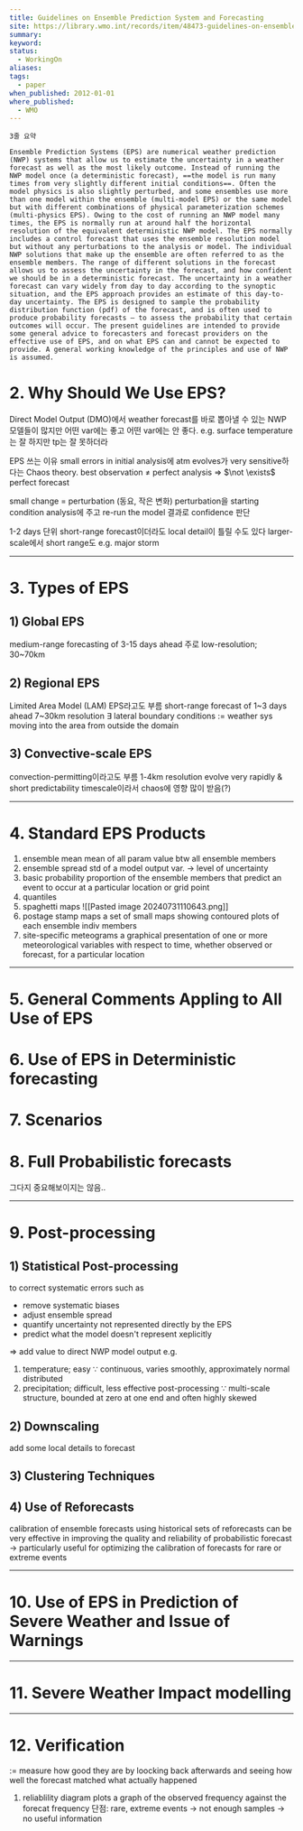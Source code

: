 ```yaml
---
title: Guidelines on Ensemble Prediction System and Forecasting
site: https://library.wmo.int/records/item/48473-guidelines-on-ensemble-prediction-systems-and-forecasting
summary: 
keyword: 
status:
  - WorkingOn
aliases: 
tags:
  - paper
when_published: 2012-01-01
where_published:
  - WMO
---
```

```ad-summary
3줄 요약
```

```ad-abstract
Ensemble Prediction Systems (EPS) are numerical weather prediction (NWP) systems that allow us to estimate the uncertainty in a weather forecast as well as the most likely outcome. Instead of running the NWP model once (a deterministic forecast), ==the model is run many times from very slightly different initial conditions==. Often the model physics is also slightly perturbed, and some ensembles use more than one model within the ensemble (multi-model EPS) or the same model but with different combinations of physical parameterization schemes (multi-physics EPS). Owing to the cost of running an NWP model many times, the EPS is normally run at around half the horizontal resolution of the equivalent deterministic NWP model. The EPS normally includes a control forecast that uses the ensemble resolution model but without any perturbations to the analysis or model. The individual NWP solutions that make up the ensemble are often referred to as the ensemble members. The range of different solutions in the forecast allows us to assess the uncertainty in the forecast, and how confident we should be in a deterministic forecast. The uncertainty in a weather forecast can vary widely from day to day according to the synoptic situation, and the EPS approach provides an estimate of this day-to-day uncertainty. The EPS is designed to sample the probability distribution function (pdf) of the forecast, and is often used to produce probability forecasts – to assess the probability that certain outcomes will occur. The present guidelines are intended to provide some general advice to forecasters and forecast providers on the effective use of EPS, and on what EPS can and cannot be expected to provide. A general working knowledge of the principles and use of NWP is assumed.
```

# 2. Why Should We Use EPS?

Direct Model Output (DMO)에서 weather forecast를 바로 뽑아낼 수 있는 NWP 모델들이 많지만 어떤 var에는 좋고 어떤 var에는 안 좋다. 
e.g. surface temperature는 잘 하지만 tp는 잘 못하더라

EPS 쓰는 이유
small errors in initial analysis에 atm evolves가 very sensitive하다는 Chaos theory.
best observation $\neq$ perfect analysis $\Rightarrow$ $\not \exists$ perfect forecast

small change = perturbation (동요, 작은 변화)
perturbation을 starting condition analysis에 주고 re-run the model
결과로 confidence 판단

1-2 days 단위 short-range forecast이더라도 local detail이 틀릴 수도 있다
larger-scale에서 short range도 e.g. major storm

---
# 3. Types of EPS
## 1) Global EPS
medium-range forecasting of 3-15 days ahead
주로 low-resolution; 30~70km

## 2) Regional EPS
Limited Area Model (LAM) EPS라고도 부름
short-range forecast of 1~3 days ahead
7~30km resolution
$\exists$ lateral boundary conditions $:=$ weather sys moving into the area from outside the domain

## 3) Convective-scale EPS
convection-permitting이라고도 부름
1-4km resolution
evolve very rapidly & short predictability timescale이라서 chaos에 영향 많이 받음(?)


---
# 4. Standard EPS Products

1) ensemble mean
   mean of all param value btw all ensemble members
2) ensemble spread
   std of a model output var. $\rightarrow$ level of uncertainty 
3) basic probability
   proportion of the ensemble members that predict an event to occur at a particular location or grid point
4) quantiles
5) spaghetti maps
   ![[Pasted image 20240731110643.png]]
6) postage stamp maps
   a set of small maps showing contoured plots of each ensemble indiv members
7) site-specific meteograms
   a graphical presentation of one or more meteorological variables with respect to time, whether observed or forecast, for a particular location

---
# 5. General Comments Appling to All Use of EPS
# 6. Use of EPS in Deterministic forecasting
# 7. Scenarios
# 8. Full Probabilistic forecasts

그다지 중요해보이지는 않음..

---
# 9. Post-processing
## 1) Statistical Post-processing
to correct systematic errors such as
- remove systematic biases
- adjust ensemble spread
- quantify uncertainty not represented directly by the EPS
- predict what the model doesn't represent xeplicitly

$\Rightarrow$ add value to direct NWP model output
e.g.
1) temperature; easy
   $\because$ continuous, varies smoothly, approximately normal distributed
2) precipitation; difficult, less effective post-processing
   $\because$ multi-scale structure, bounded at zero at one end and often highly skewed

## 2) Downscaling
add some local details to forecast

## 3) Clustering Techniques

## 4) Use of Reforecasts
calibration of ensemble forecasts using historical sets of reforecasts can be very effective in improving the quality and reliability of probabilistic forecast
$\rightarrow$ particularly useful for optimizing the calibration of forecasts for rare or extreme events

---
# 10. Use of EPS in Prediction of Severe Weather and Issue of Warnings
---
# 11. Severe Weather Impact modelling
---
# 12. Verification
:= measure how good they are by loocking back afterwards and seeing how well the forecast matched what actually happened

1) reliablility diagram
   plots a graph of the observed frequency against the forecat frequency
   단점: rare, extreme events $\rightarrow$ not enough samples $\rightarrow$ no useful information

